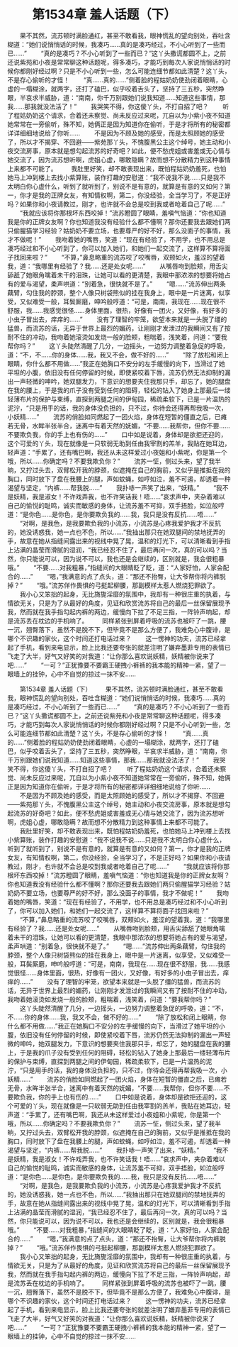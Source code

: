 # 　　第1534章 羞人话题（下）
　　果不其然，流苏顿时满脸通红，甚至不敢看我，眼神慌乱的望向别处，吞吐含糊道：“她们说悄悄话的时候，我凑巧……真的是凑巧经过，不小心听到了一些而已……”
　　“真的是凑巧？不小心听到了一些而已？”这丫头撒谎都圆不上，之前还说紫苑和小夜是常常聊这种话题呢，得多凑巧，才能巧到每次人家说悄悄话的时候你都刚好经过啊？只是不小心听到一些，怎么可能连细节都如此清楚？这丫头，不是存心偷听的才怪！
　　“真……真的……”侧着脸的程姑奶奶使劲闭着眼睛，心虚的一塌糊涂，就两字，还打了磕巴，似乎咬着舌头了，坚持了三五秒，突然睁眼，半哀求半威胁，道：“南南，你千万别跟她们说我知道……知道这些事情，那我……那我就没法活了！”
　　我哭笑不得，你这傻丫头，不打自招了吧？
　　听了程姑奶奶这个请求，合着还未察觉、尚未反应过来呢，兀自以为小紫小夜不知道她常常在一旁偷听，殊不知，她俩正是因为知道你在偷听，于是才将所有的秘密都详详细细地说给了你听……
　　不是因为不顾及她的感受，而是太照顾她的感受了，所以才不揭穿、不回避——紫苑那丫头，不愧腹黑公主这个绰号，她主动和小夜交流房事，原本就是想勾起流苏的好奇吧？如此，便不愁虎姐或害羞或无心情与她交流了，因为流苏想听啊，虎姐心虚，哪敢隐瞒？故而想不分散精力到这种事情上来都不可能了。
　　我肚里好笑，却不敢表现出来，既怕程姑奶奶羞死，也怕她马上冲到楼上去找小紫算账，装作打趣的安慰道：“我不说我不说……只是我不太明白你心虚什么，听到了就听到了，别说不是有意的，就算是有意的又如何？第一，你才是我的正牌女友，有知情权啊，第二，你没经验，全当学习了，不是正好吗？如果你和小夜请教过，刚才，也许就不会总是咬到我或者呛着自己了呢……”
　　“我就应该将你那根坏东西咬掉！”流苏瞪圆了眼睛，羞嗔气恼道：“你也知道我是你的正牌女友啊？你也知道我没有经验什么都不懂啊？那你还要我去跟她们两只偷腥猫学习经验？姑奶奶不要立场，也要尊严的好不好，那么没面子的事情，我才不做呢！”
　　我吻着她的嘴唇，笑道：“现在有经验了，不用学，也不用总是凑巧经过和不小心听到了，你可以加入她们，和她们一起交流了，这样算不算将面子找回来啦？”
　　“不算，”鼻息略重的流苏咬了咬嘴唇，双颊如火，羞涩的望着我，道：“我哪里有经验了？我……还是处女呢……”
　　从嘴唇吻到脸颊，用舌尖舔舐了她眼角噙着未干的泪珠，让她可以看的更清楚，我眼中那浓浓的想要将她占有的爱与渴望，柔声哄道：“别着急，很快就不是了。”
　　“嗯……”流苏伸出两条藕臂，勾住我的脖颈，整个人像只树袋熊似的挂在我身上，眼中是一片迷离，似享受，又似难受一般，耳鬓厮磨，呻吟般哼道：“可是，南南，我现在……现在很不舒服，我……我感觉很怪……身体里面，很热，好像有一团火，又好像，有好多的小虫子冒出去，痒痒的……”
　　没有了理智的牢笼，欲望本来就是一头脱了缰的猛兽，而流苏的话，无异于世界上最烈的媚药，让刚刚才发泄过的我瞬间又有了按耐不住的冲动，我吻着她滚烫如发烧一般的脸颊，粗喘着，浅笑着，问道：“要我帮你吗？”
　　这丫头陡然清醒了几分，一边摇头，一边努力调整着急促的呼吸，道：“不，不……你的身体……我，我又不会，做不好的……”
　　“除了放松和闭上眼睛，你什么都不用做……”我正在她胸口不安分的左手缓慢的向下，当滑过了她平坦的小腹，依旧没有任何停留的时候，即使紧咬着下唇，流苏仍然无法抑制的漏出一声轻微的呻吟，她双腿发力，下意识的想要夹住我那只手，却忘了，她的腿盘在我的腰上，于是我的爪子没有受到任何的阻碍，轻松的钻入了她身上那最后一缕轻薄布片的保护与束缚，直探到两腿之间的伊甸园，稀疏柔软下，已是一片温热的泥泞，“只是用手的话，我的身体没负担的，只不过，你待会还得再帮我吸一次，小妖精……”
　　流苏的俏脸如同燃起了一团火焰，身体在短暂的僵直之后，已瘫若无骨，水眸半张半合，迷离中有着天然的妩媚，“不要……我帮你，但你不要……不要欺负我，你的手上也有伤的……”
　　口中如是说着，身体却是欲拒还迎的，这个可爱的丫头，现在就像是一只软弱无助到任由我宰割的羔羊，我贴在她耳边，轻声道：“手累了，还有嘴巴啊，我还从未这样爱过小夜姐和小紫呢，你是第一个哦，所以……你确定吗？不要我欺负你？”
　　流苏一怔，侧过头来，望了我半晌，又拧过头去，双臂松开我的脖颈，似遮掩在自己的胸前，又似乎是推抵在我的胸口，同时放下了盘在我腰上的腿，声如蚊蝇，如哼如泣，羞不可遏，却透着一种渴望与坚定，“内裤……帮我脱……”
　　我扑哧一声笑了出来，“妖精。”
　　“我不是妖精，我是淑女！不许戏弄我，也不许笑话我！唔……”哀求声中，夹杂着难以自己的愉悦的耻鸣，诚实而敏感的身体，让流苏羞不可抑，双手捂脸，如泣般哼道：“是你色……是你色，是你要欺负我的……我，我只是没有反抗……唔……”
　　“对啊，是我色，是我要欺负我的小流苏，小流苏是心疼我爱护我才不反抗的，她没诱惑我，她一点也不色，所以……”我抽出那只在她双腿间的禁地抚弄的手，故意在她从指缝间露出来的视线中晃了晃，温和的灯光下，可以清晰看到手指上沾满的晶莹而滑腻的湿润，“我已经忍不住了，最后再问一次，真的可以吗？当然，你只能说可以，因为说不可以，我也还是会继续的，区别就是，我会很粗暴哦。”
　　“不要……对我粗暴，”指缝间的大眼睛眨了眨，道：“人家好怕，人家会配合的……”
　　“嗯，”我满意的点了点头，道：“那还不抬臀，让大爷帮你将内裤脱掉？”
　　“哦。”流苏佯作畏惧的弓挺起柳腰，那副模样太惹人燃烧犯罪欲了。
　　我小心又笨拙的起身，无比旖旎淫靡的氛围中，我却有一种很庄重的执着，与情欲无关，只是为了从最好的角度，见证和欣赏流苏将自己的最后一丝保留展现予我，然而就在我手指勾起内裤的两边，缓慢向下拉了不足三指，一阵铃声响起，却是流苏丢在枕边的手机响了。
　　同样紧张到屏着呼吸的流苏也被吓了一跳，腰一沉，翘臀落下，虽然不是脱不下，但毕竟不是那么方便了，我难免心中腹诽，是哪个不识趣的家伙，这个时间还打电话过来？
　　这一愣神的功夫，流苏已经拿起了手机，看到来电显示，脸上比我还要夸张的就差注明了嫌弃墨菲专用的表情已飞走了大半，好气又好笑的对我道：“让你那么喜欢说妖精，妖精被你说来了吧……”
　　“一可？”正犹豫要不要霸王硬拽小裤裤的我本能的精神一紧，望了一眼墙上的挂钟，心中不自觉的掠过一抹不安……

　　第1534章 羞人话题（下）
　　果不其然，流苏顿时满脸通红，甚至不敢看我，眼神慌乱的望向别处，吞吐含糊道：“她们说悄悄话的时候，我凑巧……真的是凑巧经过，不小心听到了一些而已……”
　　“真的是凑巧？不小心听到了一些而已？”这丫头撒谎都圆不上，之前还说紫苑和小夜是常常聊这种话题呢，得多凑巧，才能巧到每次人家说悄悄话的时候你都刚好经过啊？只是不小心听到一些，怎么可能连细节都如此清楚？这丫头，不是存心偷听的才怪！
　　“真……真的……”侧着脸的程姑奶奶使劲闭着眼睛，心虚的一塌糊涂，就两字，还打了磕巴，似乎咬着舌头了，坚持了三五秒，突然睁眼，半哀求半威胁，道：“南南，你千万别跟她们说我知道……知道这些事情，那我……那我就没法活了！”
　　我哭笑不得，你这傻丫头，不打自招了吧？
　　听了程姑奶奶这个请求，合着还未察觉、尚未反应过来呢，兀自以为小紫小夜不知道她常常在一旁偷听，殊不知，她俩正是因为知道你在偷听，于是才将所有的秘密都详详细细地说给了你听……
　　不是因为不顾及她的感受，而是太照顾她的感受了，所以才不揭穿、不回避——紫苑那丫头，不愧腹黑公主这个绰号，她主动和小夜交流房事，原本就是想勾起流苏的好奇吧？如此，便不愁虎姐或害羞或无心情与她交流了，因为流苏想听啊，虎姐心虚，哪敢隐瞒？故而想不分散精力到这种事情上来都不可能了。
　　我肚里好笑，却不敢表现出来，既怕程姑奶奶羞死，也怕她马上冲到楼上去找小紫算账，装作打趣的安慰道：“我不说我不说……只是我不太明白你心虚什么，听到了就听到了，别说不是有意的，就算是有意的又如何？第一，你才是我的正牌女友，有知情权啊，第二，你没经验，全当学习了，不是正好吗？如果你和小夜请教过，刚才，也许就不会总是咬到我或者呛着自己了呢……”
　　“我就应该将你那根坏东西咬掉！”流苏瞪圆了眼睛，羞嗔气恼道：“你也知道我是你的正牌女友啊？你也知道我没有经验什么都不懂啊？那你还要我去跟她们两只偷腥猫学习经验？姑奶奶不要立场，也要尊严的好不好，那么没面子的事情，我才不做呢！”
　　我吻着她的嘴唇，笑道：“现在有经验了，不用学，也不用总是凑巧经过和不小心听到了，你可以加入她们，和她们一起交流了，这样算不算将面子找回来啦？”
　　“不算，”鼻息略重的流苏咬了咬嘴唇，双颊如火，羞涩的望着我，道：“我哪里有经验了？我……还是处女呢……”
　　从嘴唇吻到脸颊，用舌尖舔舐了她眼角噙着未干的泪珠，让她可以看的更清楚，我眼中那浓浓的想要将她占有的爱与渴望，柔声哄道：“别着急，很快就不是了。”
　　“嗯……”流苏伸出两条藕臂，勾住我的脖颈，整个人像只树袋熊似的挂在我身上，眼中是一片迷离，似享受，又似难受一般，耳鬓厮磨，呻吟般哼道：“可是，南南，我现在……现在很不舒服，我……我感觉很怪……身体里面，很热，好像有一团火，又好像，有好多的小虫子冒出去，痒痒的……”
　　没有了理智的牢笼，欲望本来就是一头脱了缰的猛兽，而流苏的话，无异于世界上最烈的媚药，让刚刚才发泄过的我瞬间又有了按耐不住的冲动，我吻着她滚烫如发烧一般的脸颊，粗喘着，浅笑着，问道：“要我帮你吗？”
　　这丫头陡然清醒了几分，一边摇头，一边努力调整着急促的呼吸，道：“不，不……你的身体……我，我又不会，做不好的……”
　　“除了放松和闭上眼睛，你什么都不用做……”我正在她胸口不安分的左手缓慢的向下，当滑过了她平坦的小腹，依旧没有任何停留的时候，即使紧咬着下唇，流苏仍然无法抑制的漏出一声轻微的呻吟，她双腿发力，下意识的想要夹住我那只手，却忘了，她的腿盘在我的腰上，于是我的爪子没有受到任何的阻碍，轻松的钻入了她身上那最后一缕轻薄布片的保护与束缚，直探到两腿之间的伊甸园，稀疏柔软下，已是一片温热的泥泞，“只是用手的话，我的身体没负担的，只不过，你待会还得再帮我吸一次，小妖精……”
　　流苏的俏脸如同燃起了一团火焰，身体在短暂的僵直之后，已瘫若无骨，水眸半张半合，迷离中有着天然的妩媚，“不要……我帮你，但你不要……不要欺负我，你的手上也有伤的……”
　　口中如是说着，身体却是欲拒还迎的，这个可爱的丫头，现在就像是一只软弱无助到任由我宰割的羔羊，我贴在她耳边，轻声道：“手累了，还有嘴巴啊，我还从未这样爱过小夜姐和小紫呢，你是第一个哦，所以……你确定吗？不要我欺负你？”
　　流苏一怔，侧过头来，望了我半晌，又拧过头去，双臂松开我的脖颈，似遮掩在自己的胸前，又似乎是推抵在我的胸口，同时放下了盘在我腰上的腿，声如蚊蝇，如哼如泣，羞不可遏，却透着一种渴望与坚定，“内裤……帮我脱……”
　　我扑哧一声笑了出来，“妖精。”
　　“我不是妖精，我是淑女！不许戏弄我，也不许笑话我！唔……”哀求声中，夹杂着难以自己的愉悦的耻鸣，诚实而敏感的身体，让流苏羞不可抑，双手捂脸，如泣般哼道：“是你色……是你色，是你要欺负我的……我，我只是没有反抗……唔……”
　　“对啊，是我色，是我要欺负我的小流苏，小流苏是心疼我爱护我才不反抗的，她没诱惑我，她一点也不色，所以……”我抽出那只在她双腿间的禁地抚弄的手，故意在她从指缝间露出来的视线中晃了晃，温和的灯光下，可以清晰看到手指上沾满的晶莹而滑腻的湿润，“我已经忍不住了，最后再问一次，真的可以吗？当然，你只能说可以，因为说不可以，我也还是会继续的，区别就是，我会很粗暴哦。”
　　“不要……对我粗暴，”指缝间的大眼睛眨了眨，道：“人家好怕，人家会配合的……”
　　“嗯，”我满意的点了点头，道：“那还不抬臀，让大爷帮你将内裤脱掉？”
　　“哦。”流苏佯作畏惧的弓挺起柳腰，那副模样太惹人燃烧犯罪欲了。
　　我小心又笨拙的起身，无比旖旎淫靡的氛围中，我却有一种很庄重的执着，与情欲无关，只是为了从最好的角度，见证和欣赏流苏将自己的最后一丝保留展现予我，然而就在我手指勾起内裤的两边，缓慢向下拉了不足三指，一阵铃声响起，却是流苏丢在枕边的手机响了。
　　同样紧张到屏着呼吸的流苏也被吓了一跳，腰一沉，翘臀落下，虽然不是脱不下，但毕竟不是那么方便了，我难免心中腹诽，是哪个不识趣的家伙，这个时间还打电话过来？
　　这一愣神的功夫，流苏已经拿起了手机，看到来电显示，脸上比我还要夸张的就差注明了嫌弃墨菲专用的表情已飞走了大半，好气又好笑的对我道：“让你那么喜欢说妖精，妖精被你说来了吧……”
　　“一可？”正犹豫要不要霸王硬拽小裤裤的我本能的精神一紧，望了一眼墙上的挂钟，心中不自觉的掠过一抹不安……
